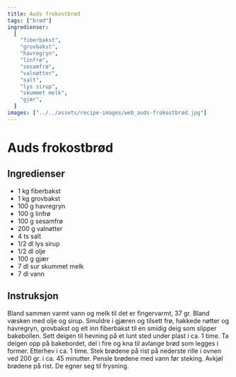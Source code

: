 ```yaml
---
title: Auds frokostbrød
tags: ["brød"]
ingredienser:
  [
    "fiberbakst",
    "grovbakst",
    "havregryn",
    "linfrø",
    "sesamfrø",
    "valnøtter",
    "salt",
    "lys sirup",
    "skummet melk",
    "gjær",
  ]
images: ["../../assets/recipe-images/web_auds-frokostbrød.jpg"]
---
```


# Auds frokostbrød

## Ingredienser

- 1 kg fiberbakst
- 1 kg grovbakst
- 100 g havregryn
- 100 g linfrø
- 100 g sesamfrø
- 200 g valnøtter
- 4 ts salt
- 1/2 dl lys sirup
- 1/2 dl olje
- 100 g gjær
- 7 dl sur skummet melk
- 7 dl vann

## Instruksjon

Bland sammen varmt vann og melk til det er fingervarmt, 37 gr. Bland væsken med olje og sirup. Smuldre i gjæren og tilsett frø, hakkede nøtter og havregryn, grovbakst og elt inn fiberbakst til en smidig deig som slipper bakebollen. Sett deigen til hevning på et lunt sted under plast i ca. 1 time. Ta deigen opp på bakebordet, del i fire og kna til avlange brød som legges i former. Etterhev i ca. 1 time. Stek brødene på rist på nederste rille i ovnen ved 200 gr. i ca. 45 minutter. Pensle brødene med vann før steking. Avkjøl brødene på rist. De egner seg til frysning.
